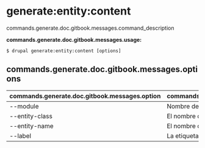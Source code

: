 # generate:entity:content
commands.generate.doc.gitbook.messages.command_description

**commands.generate.doc.gitbook.messages.usage:**
```
$ drupal generate:entity:content [options] 
```

## commands.generate.doc.gitbook.messages.options
commands.generate.doc.gitbook.messages.option | commands.generate.doc.gitbook.messages.details
-------|-------------
--module | Nombre del módulo.
--entity-class | El nombre de la clase
--entity-name | El nombre de la entidad
--label | La etiqueta
